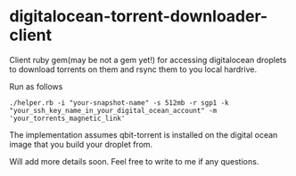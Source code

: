 # digitalocean-torrent-downloader-client
Client ruby gem(may be not a gem yet!) for accessing digitalocean droplets to download torrents on them and rsync them to you local hardrive.

Run as follows

```console
./helper.rb -i "your-snapshot-name" -s 512mb -r sgp1 -k "your_ssh_key_name_in_your_digital_ocean_account" -m 'your_torrents_magnetic_link'
```

The implementation assumes qbit-torrent is installed on the digital ocean image that you build your droplet from.

Will add more details soon. Feel free to write to me if any questions.
